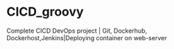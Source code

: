 # CICD_groovy
Complete CICD DevOps project | Git, Dockerhub, Dockerhost,Jenkins|Deploying container on web-server
